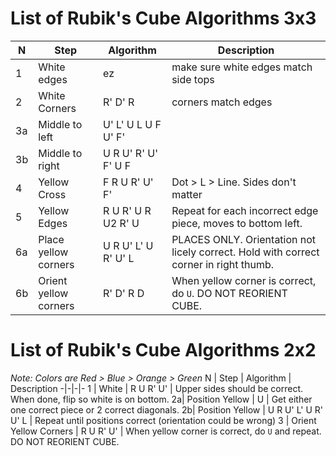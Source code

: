 <!-- https://old.reddit.com/r/rubikscube/comments/ot13nb/3x3_mnemonic_algorithm/ -->
# List of Rubik's Cube Algorithms 3x3
N | Step | Algorithm | Description
-|-|-|-
1 | White edges | ez | make sure white edges match side tops
2 | White Corners | R' D' R | corners match edges
3a| Middle to left | U' L' U L U F U' F' | 
3b| Middle to right | U R U' R' U' F' U F | 
4 | Yellow Cross | F R U R' U' F' | Dot > L > Line. Sides don't matter
5 | Yellow Edges | R U R' U R U2 R' U | Repeat for each incorrect edge piece, moves to bottom left.
6a| Place yellow corners | U R U' L' U R' U' L | PLACES ONLY. Orientation not licely correct. Hold with correct corner in right thumb.
6b| Orient yellow corners | R' D' R D | When yellow corner is correct, do `U`. DO NOT REORIENT CUBE.

# List of Rubik's Cube Algorithms 2x2
_Note: Colors are Red > Blue > Orange > Green_
N | Step | Algorithm | Description
-|-|-|-
1 | White | R U R' U' | Upper sides should be correct. When done, flip so white is on bottom.
2a| Position Yellow | U | Get either one correct piece or 2 correct diagonals.
2b| Position Yellow | U R U' L' U R' U' L | Repeat until positions correct (orientation could be wrong)
3 | Orient Yellow Corners | R U R' U' | When  yellow corner is correct, do `U` and repeat. DO NOT REORIENT CUBE.